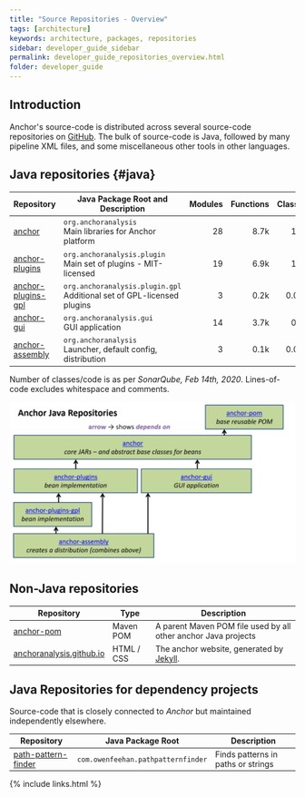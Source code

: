 ```yaml
---
title: "Source Repositories - Overview"
tags: [architecture]
keywords: architecture, packages, repositories
sidebar: developer_guide_sidebar
permalink: developer_guide_repositories_overview.html
folder: developer_guide
---
```


## Introduction

Anchor's source-code is distributed across several source-code repositories on [GitHub](https://github.com/anchoranalysis/). The bulk of source-code is Java, followed by many pipeline XML files, and some miscellaneous other tools in other languages. 

## Java repositories {#java}


| Repository | Java Package Root and Description | Modules | Functions | Classes | Lines&#x2011;of&#x2011;Code |
|------------|-------------|-----------:|-----------:|---------------:|---------------:|
| [anchor](/developer_guide_repositories_anchor) | `org.anchoranalysis`<br>Main libraries for Anchor platform | 28 | 8.7k | 1.6k | 66k |
| [anchor-plugins](https://github.com/anchoranalysis/anchor) | `org.anchoranalysis.plugin`<br>Main set of plugins - MIT-licensed | 19 | 6.9k | 1.2k | 62k |
| [anchor-plugins-gpl](https://github.com/anchoranalysis/anchor-plugins-gpl) | `org.anchoranalysis.plugin.gpl`<br>Additional set of GPL-licensed plugins | 3 | 0.2k | 0.03k | 3k |
| [anchor-gui](https://github.com/anchoranalysis/anchor-gui)  | `org.anchoranalysis.gui`<br>GUI application | 14 | 3.7k | 0.8k | 38k |
| [anchor-assembly](https://github.com/anchoranalysis/anchor-assembly)  | `org.anchoranalysis`<br>Launcher, default config, distribution | 3 | 0.1k | 0.03k | 2k |

Number of classes/code is as per *SonarQube, Feb 14th, 2020*. Lines-of-code excludes whitespace and comments.

![anchorRepositories.png](/images/anchorRepositories.png)

## Non-Java repositories

| Repository | Type | Description |
|------------|-------------|-------------|
| [anchor-pom](https://github.com/anchoranalysis/anchor-pom) | Maven POM | A parent Maven POM file used by all other anchor Java projects |
| [anchoranalysis.github.io](https://github.com/anchoranalysis/anchoranalysis.github.io) | HTML / CSS | The anchor website, generated by [Jekyll](https://jekyllrb.com/). |


## Java Repositories for dependency projects

Source-code that is closely connected to *Anchor* but maintained independently elsewhere.

| Repository | Java Package Root | Description |
|------------|-------------|-------------|
| [path-pattern-finder](https://github.com/path-pattern-finder/path-pattern-finder) | `com.owenfeehan.pathpatternfinder` | Finds patterns in paths or strings |

{% include links.html %}
